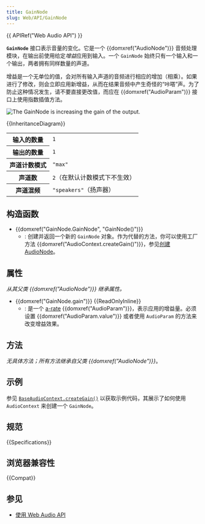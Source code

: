 ```yaml
---
title: GainNode
slug: Web/API/GainNode
---
```


{{ APIRef("Web Audio API") }}

**`GainNode`** 接口表示音量的变化。它是一个 {{domxref("AudioNode")}} 音频处理模块，在输出前使用给定*增益*应用到输入。一个 `GainNode` 始终只有一个输入和一个输出，两者拥有同样数量的声道。

增益是一个无单位的值，会对所有输入声道的音频进行相应的增加（相乘）。如果进行了修改，则会立即应用新增益，从而在结果音频中产生奇怪的“咔嗒”声。为了防止这种情况发生，请不要直接更改值，而应在 {{domxref("AudioParam")}} 接口上使用指数插值方法。

![The GainNode is increasing the gain of the output.](webaudiogainnode.png)

{{InheritanceDiagram}}

<table class="properties">
  <tbody>
    <tr>
      <th scope="row">输入的数量</th>
      <td><code>1</code></td>
    </tr>
    <tr>
      <th scope="row">输出的数量</th>
      <td><code>1</code></td>
    </tr>
    <tr>
      <th scope="row">声道计数模式</th>
      <td><code>"max"</code></td>
    </tr>
    <tr>
      <th scope="row">声道数</th>
      <td><code>2</code>（在默认计数模式下不生效）</td>
    </tr>
    <tr>
      <th scope="row">声道混频</th>
      <td><code>"speakers"</code>（扬声器）</td>
    </tr>
  </tbody>
</table>

## 构造函数

- {{domxref("GainNode.GainNode", "GainNode()")}}
  - : 创建并返回一个新的 `GainNode` 对象。作为代替的方法，你可以使用工厂方法 {{domxref("AudioContext.createGain()")}}，参见[创建 AudioNode](/zh-CN/docs/Web/API/AudioNode#creating_an_audionode)。

## 属性

_从其父类 {{domxref("AudioNode")}} 继承属性。_

- {{domxref("GainNode.gain")}} {{ReadOnlyInline}}
  - : 是一个 [a-rate](/zh-CN/docs/Web/API/AudioParam#a-rate) {{domxref("AudioParam")}}，表示应用的增益量。必须设置 {{domxref("AudioParam.value")}} 或者使用 `AudioParam` 的方法来改变增益效果。

## 方法

_无具体方法；所有方法继承自父类 {{domxref("AudioNode")}}_。

## 示例

参见 [`BaseAudioContext.createGain()`](/zh-CN/docs/Web/API/BaseAudioContext/createGain#示例) 以获取示例代码，其展示了如何使用 `AudioContext` 来创建一个 `GainNode`。

## 规范

{{Specifications}}

## 浏览器兼容性

{{Compat}}

## 参见

- [使用 Web Audio API](/zh-CN/docs/Web/API/Web_Audio_API/Using_Web_Audio_API)
